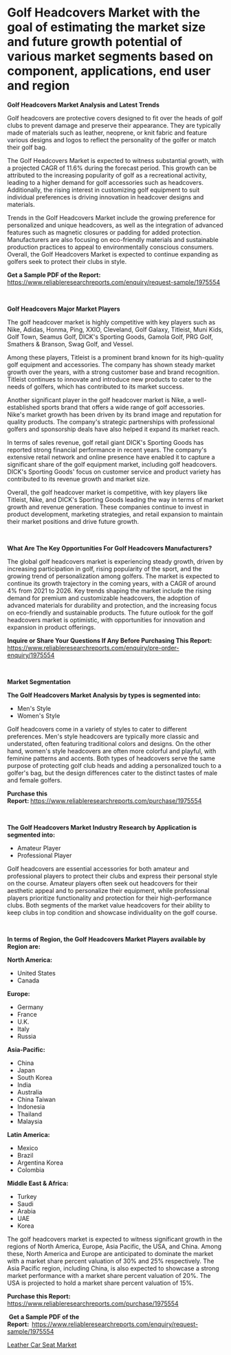 <p><h1>Golf Headcovers Market with the goal of estimating the market size and future growth potential of various market segments based on component, applications, end user and region</h1></p><p><strong>Golf Headcovers Market Analysis and Latest Trends</strong></p>
<p><p>Golf headcovers are protective covers designed to fit over the heads of golf clubs to prevent damage and preserve their appearance. They are typically made of materials such as leather, neoprene, or knit fabric and feature various designs and logos to reflect the personality of the golfer or match their golf bag.</p><p>The Golf Headcovers Market is expected to witness substantial growth, with a projected CAGR of 11.6% during the forecast period. This growth can be attributed to the increasing popularity of golf as a recreational activity, leading to a higher demand for golf accessories such as headcovers. Additionally, the rising interest in customizing golf equipment to suit individual preferences is driving innovation in headcover designs and materials.</p><p>Trends in the Golf Headcovers Market include the growing preference for personalized and unique headcovers, as well as the integration of advanced features such as magnetic closures or padding for added protection. Manufacturers are also focusing on eco-friendly materials and sustainable production practices to appeal to environmentally conscious consumers. Overall, the Golf Headcovers Market is expected to continue expanding as golfers seek to protect their clubs in style.</p></p>
<p><strong>Get a Sample PDF of the Report:&nbsp;</strong> <a href="https://www.reliableresearchreports.com/enquiry/request-sample/1975554">https://www.reliableresearchreports.com/enquiry/request-sample/1975554</a></p>
<p>&nbsp;</p>
<p><strong>Golf Headcovers Major Market Players</strong></p>
<p><p>The golf headcover market is highly competitive with key players such as Nike, Adidas, Honma, Ping, XXIO, Cleveland, Golf Galaxy, Titleist, Muni Kids, Golf Town, Seamus Golf, DICK's Sporting Goods, Gamola Golf, PRG Golf, Smathers & Branson, Swag Golf, and Vessel. </p><p>Among these players, Titleist is a prominent brand known for its high-quality golf equipment and accessories. The company has shown steady market growth over the years, with a strong customer base and brand recognition. Titleist continues to innovate and introduce new products to cater to the needs of golfers, which has contributed to its market success. </p><p>Another significant player in the golf headcover market is Nike, a well-established sports brand that offers a wide range of golf accessories. Nike's market growth has been driven by its brand image and reputation for quality products. The company's strategic partnerships with professional golfers and sponsorship deals have also helped it expand its market reach.</p><p>In terms of sales revenue, golf retail giant DICK's Sporting Goods has reported strong financial performance in recent years. The company's extensive retail network and online presence have enabled it to capture a significant share of the golf equipment market, including golf headcovers. DICK's Sporting Goods' focus on customer service and product variety has contributed to its revenue growth and market size.</p><p>Overall, the golf headcover market is competitive, with key players like Titleist, Nike, and DICK's Sporting Goods leading the way in terms of market growth and revenue generation. These companies continue to invest in product development, marketing strategies, and retail expansion to maintain their market positions and drive future growth.</p></p>
<p>&nbsp;</p>
<p><strong>What Are The Key Opportunities For Golf Headcovers Manufacturers?</strong></p>
<p><p>The global golf headcovers market is experiencing steady growth, driven by increasing participation in golf, rising popularity of the sport, and the growing trend of personalization among golfers. The market is expected to continue its growth trajectory in the coming years, with a CAGR of around 4% from 2021 to 2026. Key trends shaping the market include the rising demand for premium and customizable headcovers, the adoption of advanced materials for durability and protection, and the increasing focus on eco-friendly and sustainable products. The future outlook for the golf headcovers market is optimistic, with opportunities for innovation and expansion in product offerings.</p></p>
<p><strong>Inquire or Share Your Questions If Any Before Purchasing This Report:</strong> <a href="https://www.reliableresearchreports.com/enquiry/pre-order-enquiry/1975554">https://www.reliableresearchreports.com/enquiry/pre-order-enquiry/1975554</a></p>
<p>&nbsp;</p>
<p><strong>Market Segmentation</strong></p>
<p><strong>The Golf Headcovers Market Analysis by types is segmented into:</strong></p>
<p><ul><li>Men's Style</li><li>Women's Style</li></ul></p>
<p><p>Golf headcovers come in a variety of styles to cater to different preferences. Men's style headcovers are typically more classic and understated, often featuring traditional colors and designs. On the other hand, women's style headcovers are often more colorful and playful, with feminine patterns and accents. Both types of headcovers serve the same purpose of protecting golf club heads and adding a personalized touch to a golfer's bag, but the design differences cater to the distinct tastes of male and female golfers.</p></p>
<p><strong>Purchase this Report:&nbsp;</strong><a href="https://www.reliableresearchreports.com/purchase/1975554">https://www.reliableresearchreports.com/purchase/1975554</a></p>
<p>&nbsp;</p>
<p><strong>The Golf Headcovers Market Industry Research by Application is segmented into:</strong></p>
<p><ul><li>Amateur Player</li><li>Professional Player</li></ul></p>
<p><p>Golf headcovers are essential accessories for both amateur and professional players to protect their clubs and express their personal style on the course. Amateur players often seek out headcovers for their aesthetic appeal and to personalize their equipment, while professional players prioritize functionality and protection for their high-performance clubs. Both segments of the market value headcovers for their ability to keep clubs in top condition and showcase individuality on the golf course.</p></p>
<p>&nbsp;</p>
<p><strong>In terms of Region, the Golf Headcovers Market Players available by Region are:</strong></p>
<p>
    <p> <strong> North America: </strong>
        <ul>
            <li>United States</li>
            <li>Canada</li>
        </ul>
        </p> 
    <p> <strong> Europe: </strong>
        <ul>
            <li>Germany</li>
            <li>France</li>
            <li>U.K.</li>
            <li>Italy</li>
            <li>Russia</li>
        </ul>
        </p> 
    <p> <strong> Asia-Pacific: </strong>
        <ul>
            <li>China</li>
            <li>Japan</li>
            <li>South Korea</li>
            <li>India</li>
            <li>Australia</li>
            <li>China Taiwan</li>
            <li>Indonesia</li>
            <li>Thailand</li>
            <li>Malaysia</li>
        </ul>
        </p> 
    <p> <strong> Latin America: </strong>
        <ul>
            <li>Mexico</li>
            <li>Brazil</li>
            <li>Argentina Korea</li>
            <li>Colombia</li>
        </ul>
        </p> 
    <p> <strong> Middle East & Africa: </strong>
        <ul>
            <li>Turkey</li>
            <li>Saudi</li>
            <li>Arabia</li>
            <li>UAE</li>
            <li>Korea</li>
        </ul>
    </p>
    </p>
<p><p>The golf headcovers market is expected to witness significant growth in the regions of North America, Europe, Asia Pacific, the USA, and China. Among these, North America and Europe are anticipated to dominate the market with a market share percent valuation of 30% and 25% respectively. The Asia Pacific region, including China, is also expected to showcase a strong market performance with a market share percent valuation of 20%. The USA is projected to hold a market share percent valuation of 15%.</p></p>
<p><strong>Purchase this Report: </strong><a href="https://www.reliableresearchreports.com/purchase/1975554">https://www.reliableresearchreports.com/purchase/1975554</a></p>
<p>&nbsp;<strong>Get a Sample PDF of the Report:&nbsp;&nbsp;</strong><a href="https://www.reliableresearchreports.com/enquiry/request-sample/1975554">https://www.reliableresearchreports.com/enquiry/request-sample/1975554</a></p>
<p><strong></strong></p>
<p><p><a href="https://meowing-canidae-761.notion.site/Leather-Car-Seat-Market-Size-Market-Share-and-Global-Market-Analysis-Report-2024-2031-a4dc30b5bd6f46d9b9d9a2d313895a65">Leather Car Seat Market</a></p></p>